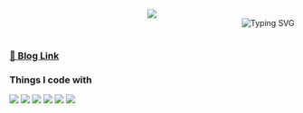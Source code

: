 <div align="center">
  <img src="https://capsule-render.vercel.app/api?type=waving&color=9D9ED2&width=100&height=80&section=header&text=&animation=twinkling" />
  <div align="right">
      <img src="https://readme-typing-svg.demolab.com?font=Caveat&size=60&pause=1000&color=9D9ED2FF&width=700&height=90&lines=Hello+I'm+tata-v" alt="Typing SVG" />
  </div>
</div>

<br>

### <a href="https://velog.io/@tata-v_vlelog" rel="noreferrer" target="_blank">🔗 Blog Link</a>

### **Things I code with**

<img src="https://img.shields.io/badge/React-61DAFB?style=for-the-badge&logo=React&logoColor=white"/> <img src="https://img.shields.io/badge/redux-593d88?style=for-the-badge&logo=redux&logoColor=white"/> <img src="https://img.shields.io/badge/Recoil-3578E5?style=for-the-badge&logo=Recoil&logoColor=white"/> <img src="https://img.shields.io/badge/styledcomponents-DB7093?style=for-the-badge&logo=styledcomponents&logoColor=white"/> <img src="https://img.shields.io/badge/javascript-F7DF1E?style=for-the-badge&logo=javascript&logoColor=black" /> <img src="https://img.shields.io/badge/typescript-3178C6?style=for-the-badge&logo=typescript&logoColor=white" /> 
